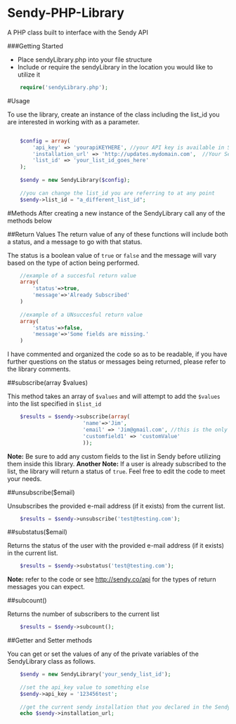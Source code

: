 Sendy-PHP-Library
=================

A PHP class built to interface with the Sendy API


###Getting Started

* Place sendyLibrary.php into your file structure
* Include or require the sendyLibrary in the location you would like to utilize it

```php
	require('sendyLibrary.php');
```

#Usage

To use the library, create an instance of the class including the list_id you are interested in working with as a parameter.
```php

	$config = array(
		'api_key' => 'yourapiKEYHERE', //your API key is available in Settings
		'installation_url' => 'http://updates.mydomain.com',  //Your Sendy installation
		'list_id' => 'your_list_id_goes_here'
	);
	
	$sendy = new SendyLibrary($config);
	
	//you can change the list_id you are referring to at any point
	$sendy->list_id = "a_different_list_id";
```

#Methods
After creating a new instance of the SendyLibrary call any of the methods below 

##Return Values
The return value of any of these functions will include both a status, and a message to go with that status.

The status is a boolean value of `true` or `false` and the message will vary based on the type of action being performed.

```php
	//example of a succesful return value
	array(
		'status'=>true,
		'message'=>'Already Subscribed'
	)
	
	//example of a UNsuccesful return value
	array(
		'status'=>false,
		'message'=>'Some fields are missing.'
	)
```

I have commented and organized the code so as to be readable, if you have further questions on the status or messages being returned, please refer to the library comments.

##subscribe(array $values)

This method takes an array of `$values` and will attempt to add the `$values` into the list specified in `$list_id`

```php
	$results = $sendy->subscribe(array(
						'name'=>'Jim',
						'email' => 'Jim@gmail.com', //this is the only field required by sendy
						'customfield1' => 'customValue'
						));
```
__Note:__ Be sure to add any custom fields to the list in Sendy before utilizing them inside this library.
__Another Note:__ If a user is already subscribed to the list, the library will return a status of `true`. Feel free to edit the code to meet your needs.

##unsubscribe($email)

Unsubscribes the provided e-mail address (if it exists) from the current list.
```php
	$results = $sendy->unsubscribe('test@testing.com');
```

##substatus($email)

Returns the status of the user with the provided e-mail address (if it exists) in the current list.
```php
	$results = $sendy->substatus('test@testing.com');
```
__Note:__ refer to the code or see http://sendy.co/api for the types of return messages you can expect.

##subcount()

Returns the number of subscribers to the current list
```php
	$results = $sendy->subcount();
```

##Getter and Setter methods

You can get or set the values of any of the private variables of the SendyLibrary class as follows.
```php
	$sendy = new SendyLibrary('your_sendy_list_id');
	
	//set the api_key value to something else
	$sendy->api_key = '123456test';
	
	//get the current sendy installation that you declared in the SendyLibrary.php
	echo $sendy->installation_url;
```
